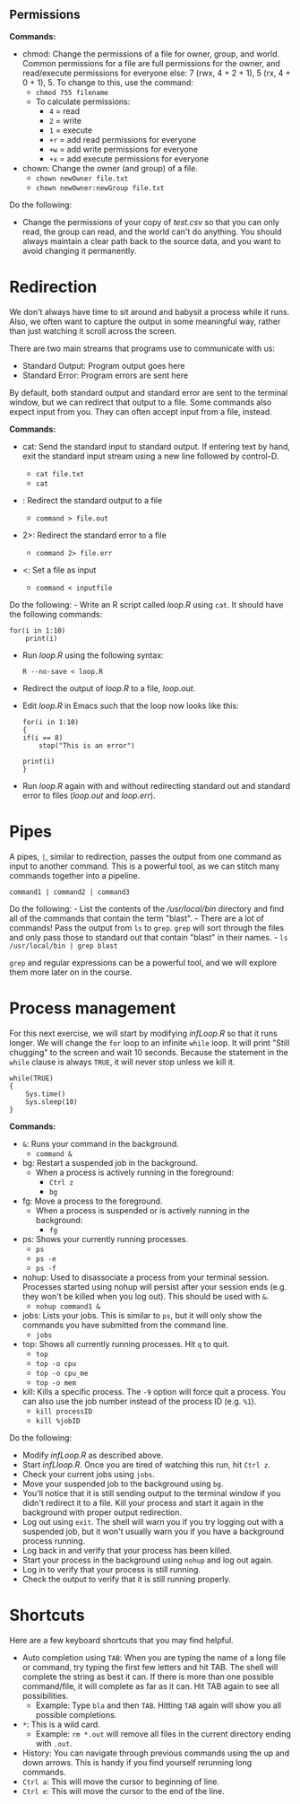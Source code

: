 Permissions
-----------

**Commands:**

-   chmod: Change the permissions of a file for owner, group, and world.
    Common permissions for a file are full permissions for the owner,
    and read/execute permissions for everyone else: 7 (rwx, 4 + 2 + 1),
    5 (rx, 4 + 0 + 1), 5. To change to this, use the command:
    -   `chmod 755 filename`
    -   To calculate permissions:
        -   `4` = read
        -   `2` = write
        -   `1` = execute
        -   `+r` = add read permissions for everyone
        -   `+w` = add write permissions for everyone
        -   `+x` = add execute permissions for everyone
-   chown: Change the owner (and group) of a file.
    -   `chown newOwner file.txt`
    -   `chown newOwner:newGroup file.txt`

Do the following:

-   Change the permissions of your copy of *test.csv* so that you can
    only read, the group can read, and the world can't do anything. You
    should always maintain a clear path back to the source data, and you
    want to avoid changing it permanently.

Redirection
===========

We don't always have time to sit around and babysit a process while it
runs. Also, we often want to capture the output in some meaningful way,
rather than just watching it scroll across the screen.

There are two main streams that programs use to communicate with us:

-   Standard Output: Program output goes here
-   Standard Error: Program errors are sent here

By default, both standard output and standard error are sent to the
terminal window, but we can redirect that output to a file. Some
commands also expect input from you. They can often accept input from a
file, instead.

**Commands:**

-   cat: Send the standard input to standard output. If entering text by
    hand, exit the standard input stream using a new line followed
    by control-D.
    -   `cat file.txt`
    -   `cat`
-   : Redirect the standard output to a file

    -   `command > file.out`
-   2&gt;: Redirect the standard error to a file
    -   `command 2> file.err`
-   &lt;: Set a file as input
    -   `command < inputfile`

Do the following: - Write an R script called *loop.R* using `cat`. It
should have the following commands:

    for(i in 1:10)
        print(i)

-   Run *loop.R* using the following syntax:

        R --no-save < loop.R

-   Redirect the output of *loop.R* to a file, *loop.out*.
-   Edit *loop.R* in Emacs such that the loop now looks like this:

        for(i in 1:10)
        {
        if(i == 8)
            stop("This is an error")

        print(i)
        }

-   Run *loop.R* again with and without redirecting standard out and
    standard error to files (*loop.out* and *loop.err*).

Pipes
=====

A pipes, `|`, similar to redirection, passes the output from one command
as input to another command. This is a powerful tool, as we can stitch
many commands together into a pipeline.

    command1 | command2 | command3

Do the following: - List the contents of the */usr/local/bin* directory
and find all of the commands that contain the term "blast". - There are
a lot of commands! Pass the output from `ls` to `grep`. `grep` will sort
through the files and only pass those to standard out that contain
"blast" in their names. - `ls /usr/local/bin | grep blast`

`grep` and regular expressions can be a powerful tool, and we will
explore them more later on in the course.

Process management
==================

For this next exercise, we will start by modifying *infLoop.R* so that
it runs longer. We will change the `for` loop to an infinite `while`
loop. It will print "Still chugging" to the screen and wait 10 seconds.
Because the statement in the `while` clause is always `TRUE`, it will
never stop unless we kill it.

    while(TRUE)
    {
        Sys.time()
        Sys.sleep(10)
    }

**Commands:**

-   `&`: Runs your command in the background.
    -   `command &`
-   bg: Restart a suspended job in the background.
    -   When a process is actively running in the foreground:
        -   `Ctrl z`
        -   `bg`
-   fg: Move a process to the foreground.
    -   When a process is suspended or is actively running in the
        background:
        -   `fg`
-   ps: Shows your currently running processes.
    -   `ps`
    -   `ps -e`
    -   `ps -f`
-   nohup: Used to disassociate a process from your terminal session.
    Processes started using nohup will persist after your session
    ends (e.g. they won't be killed when you log out). This should be
    used with `&`.
    -   `nohup command1 &`
-   jobs: Lists your jobs. This is similar to `ps`, but it will only
    show the commands you have submitted from the command line.
    -   `jobs`
-   top: Shows all currently running processes. Hit `q` to quit.
    -   `top`
    -   `top -o cpu`
    -   `top -o cpu_me`
    -   `top -o mem`
-   kill: Kills a specific process. The `-9` option will force quit
    a process. You can also use the job number instead of the process
    ID (e.g. `%1`).
    -   `kill processID`
    -   `kill %jobID`

Do the following:

-   Modify *infLoop.R* as described above.
-   Start *infLloop.R*. Once you are tired of watching this run, hit
    `Ctrl z`.
-   Check your current jobs using `jobs`.
-   Move your suspended job to the background using `bg`.
-   You'll notice that it is still sending output to the terminal window
    if you didn't redirect it to a file. Kill your process and start it
    again in the background with proper output redirection.
-   Log out using `exit`. The shell will warn you if you try logging out
    with a suspended job, but it won't usually warn you if you have a
    background process running.
-   Log back in and verify that your process has been killed.
-   Start your process in the background using `nohup` and log
    out again.
-   Log in to verify that your process is still running.
-   Check the output to verify that it is still running properly.

Shortcuts
=========

Here are a few keyboard shortcuts that you may find helpful.

-   Auto completion using `TAB`: When you are typing the name of a long
    file or command, try typing the first few letters and hit TAB. The
    shell will complete the string as best it can. If there is more than
    one possible command/file, it will complete as far as it can. Hit
    TAB again to see all possibilities.
    -   Example: Type `bla` and then `TAB`. Hitting `TAB` again will
        show you all possible completions.
-   `*`: This is a wild card.
    -   Example: `rm *.out` will remove all files in the current
        directory ending with `.out`.
-   History: You can navigate through previous commands using the up and
    down arrows. This is handy if you find yourself rerunning
    long commands.
-   `Ctrl a`: This will move the cursor to beginning of line.
-   `Ctrl e`: This will move the cursor to the end of the line.
